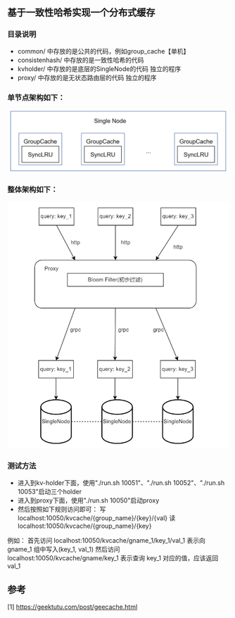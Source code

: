 ## 基于一致性哈希实现一个分布式缓存

### 目录说明
- common/ 中存放的是公共的代码，例如group_cache【单机】
- consistenhash/ 中存放的是一致性哈希的代码
- kvholder/ 中存放的是底层的SingleNode的代码  独立的程序
- proxy/ 中存放的是无状态路由层的代码    独立的程序

### 单节点架构如下：
![](./imgs/single_node.png)

### 整体架构如下：
![](./imgs/arch.png)


### 测试方法
- 进入到kv-holder下面，使用"./run.sh 10051"、"./run.sh 10052"、"./run.sh 10053"启动三个holder
- 进入到proxy下面，使用"./run.sh 10050"启动proxy
- 然后按照如下规则访问即可：
写 localhost:10050/kvcache/{group_name}/{key}/{val} 
读 localhost:10050/kvcache/{group_name}/{key}

例如： 
首先访问 localhost:10050/kvcache/gname_1/key_1/val_1 表示向 gname_1 组中写入(key_1, val_1)
然后访问 localhost:10050/kvcache/gname/key_1 表示查询 key_1 对应的值，应该返回 val_1

## 参考
[1] https://geektutu.com/post/geecache.html